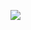 
![](https://github-readme-stats.vercel.app/api/top-langs/?username=Liamcr-s&theme=radical&hide_langs_below=8)


